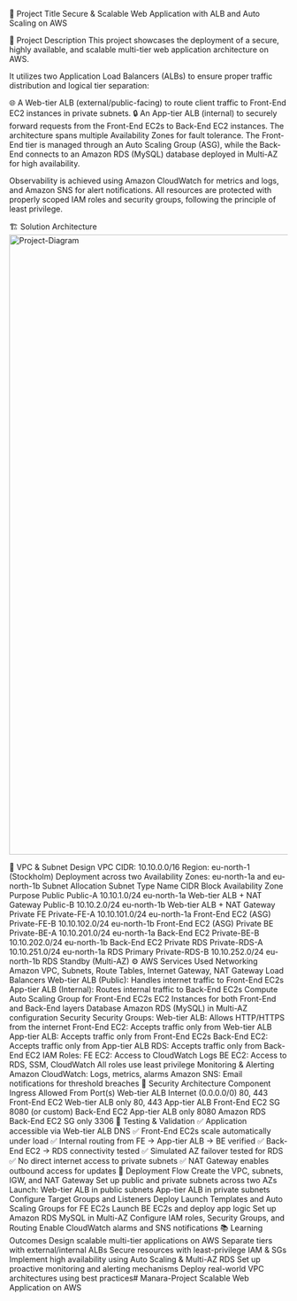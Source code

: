 📌 Project Title
Secure & Scalable Web Application with ALB and Auto Scaling on AWS

🧠 Project Description
This project showcases the deployment of a secure, highly available, and scalable multi-tier web application architecture on AWS.

It utilizes two Application Load Balancers (ALBs) to ensure proper traffic distribution and logical tier separation:

🌐 A Web-tier ALB (external/public-facing) to route client traffic to Front-End EC2 instances in private subnets.
🔒 An App-tier ALB (internal) to securely forward requests from the Front-End EC2s to Back-End EC2 instances.
The architecture spans multiple Availability Zones for fault tolerance. The Front-End tier is managed through an Auto Scaling Group (ASG), while the Back-End connects to an Amazon RDS (MySQL) database deployed in Multi-AZ for high availability.

Observability is achieved using Amazon CloudWatch for metrics and logs, and Amazon SNS for alert notifications. All resources are protected with properly scoped IAM roles and security groups, following the principle of least privilege.

🏗️ Solution Architecture
<img width="911" height="1121" alt="Project-Diagram" src="https://github.com/user-attachments/assets/16482e32-6de5-4f69-a51b-a6432dfda74c" />


🧱 VPC & Subnet Design
VPC CIDR: 10.10.0.0/16
Region: eu-north-1 (Stockholm)
Deployment across two Availability Zones: eu-north-1a and eu-north-1b
Subnet Allocation
Subnet Type	Name	CIDR Block	Availability Zone	Purpose
Public	Public-A	10.10.1.0/24	eu-north-1a	Web-tier ALB + NAT Gateway
Public-B	10.10.2.0/24	eu-north-1b	Web-tier ALB + NAT Gateway
Private FE	Private-FE-A	10.10.101.0/24	eu-north-1a	Front-End EC2 (ASG)
Private-FE-B	10.10.102.0/24	eu-north-1b	Front-End EC2 (ASG)
Private BE	Private-BE-A	10.10.201.0/24	eu-north-1a	Back-End EC2
Private-BE-B	10.10.202.0/24	eu-north-1b	Back-End EC2
Private RDS	Private-RDS-A	10.10.251.0/24	eu-north-1a	RDS Primary
Private-RDS-B	10.10.252.0/24	eu-north-1b	RDS Standby (Multi-AZ)
⚙️ AWS Services Used
Networking
Amazon VPC, Subnets, Route Tables, Internet Gateway, NAT Gateway
Load Balancers
Web-tier ALB (Public): Handles internet traffic to Front-End EC2s
App-tier ALB (Internal): Routes internal traffic to Back-End EC2s
Compute
Auto Scaling Group for Front-End EC2s
EC2 Instances for both Front-End and Back-End layers
Database
Amazon RDS (MySQL) in Multi-AZ configuration
Security
Security Groups:
Web-tier ALB: Allows HTTP/HTTPS from the internet
Front-End EC2: Accepts traffic only from Web-tier ALB
App-tier ALB: Accepts traffic only from Front-End EC2s
Back-End EC2: Accepts traffic only from App-tier ALB
RDS: Accepts traffic only from Back-End EC2
IAM Roles:
FE EC2: Access to CloudWatch Logs
BE EC2: Access to RDS, SSM, CloudWatch
All roles use least privilege
Monitoring & Alerting
Amazon CloudWatch: Logs, metrics, alarms
Amazon SNS: Email notifications for threshold breaches
🔐 Security Architecture
Component	Ingress Allowed From	Port(s)
Web-tier ALB	Internet (0.0.0.0/0)	80, 443
Front-End EC2	Web-tier ALB only	80, 443
App-tier ALB	Front-End EC2 SG	8080 (or custom)
Back-End EC2	App-tier ALB only	8080
Amazon RDS	Back-End EC2 SG only	3306
🧪 Testing & Validation
✅ Application accessible via Web-tier ALB DNS
✅ Front-End EC2s scale automatically under load
✅ Internal routing from FE → App-tier ALB → BE verified
✅ Back-End EC2 → RDS connectivity tested
✅ Simulated AZ failover tested for RDS
✅ No direct internet access to private subnets
✅ NAT Gateway enables outbound access for updates
🚀 Deployment Flow
Create the VPC, subnets, IGW, and NAT Gateway
Set up public and private subnets across two AZs
Launch:
Web-tier ALB in public subnets
App-tier ALB in private subnets
Configure Target Groups and Listeners
Deploy Launch Templates and Auto Scaling Groups for FE EC2s
Launch BE EC2s and deploy app logic
Set up Amazon RDS MySQL in Multi-AZ
Configure IAM roles, Security Groups, and Routing
Enable CloudWatch alarms and SNS notifications
📚 Learning Outcomes
Design scalable multi-tier applications on AWS
Separate tiers with external/internal ALBs
Secure resources with least-privilege IAM & SGs
Implement high availability using Auto Scaling & Multi-AZ RDS
Set up proactive monitoring and alerting mechanisms
Deploy real-world VPC architectures using best practices# Manara-Project
Scalable Web Application on AWS
